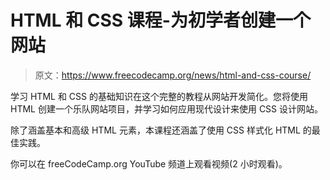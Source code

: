# HTML 和 CSS 课程-为初学者创建一个网站

> 原文：<https://www.freecodecamp.org/news/html-and-css-course/>

学习 HTML 和 CSS 的基础知识在这个完整的教程从网站开发简化。您将使用 HTML 创建一个乐队网站项目，并学习如何应用现代设计来使用 CSS 设计网站。

除了涵盖基本和高级 HTML 元素，本课程还涵盖了使用 CSS 样式化 HTML 的最佳实践。

你可以在 freeCodeCamp.org YouTube 频道上观看视频(2 小时观看)。‌